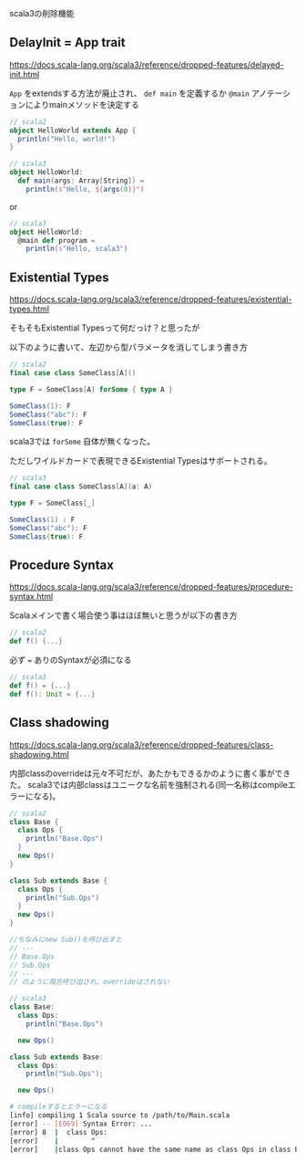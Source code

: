scala3の削除機能

## DelayInit = App trait

https://docs.scala-lang.org/scala3/reference/dropped-features/delayed-init.html


`App` をextendsする方法が廃止され、 `def main` を定義するか `@main` アノテーションによりmainメソッドを決定する
```scala
// scala2
object HelloWorld extends App {
  println("Hello, world!")
}
```

```scala
// scala3
object HelloWorld:
  def main(args: Array[String]) =
    println(s"Hello, ${args(0)}")
```
or
```scala
// scala3
object HelloWorld:
  @main def program =
    println(s"Hello, scala3")
```

## Existential Types

https://docs.scala-lang.org/scala3/reference/dropped-features/existential-types.html

そもそもExistential Typesって何だっけ？と思ったが

以下のように書いて、左辺から型パラメータを消してしまう書き方
```scala
// scala2
final case class SomeClass[A]()

type F = SomeClass[A] forSome { type A }

SomeClass(1): F
SomeClass("abc"): F
SomeClass(true): F
```

scala3では `forSome` 自体が無くなった。

ただしワイルドカードで表現できるExistential Typesはサポートされる。
```scala
// scala3
final case class SomeClass[A](a: A)

type F = SomeClass[_]

SomeClass(1) : F
SomeClass("abc"): F
SomeClass(true): F
```

## Procedure Syntax

https://docs.scala-lang.org/scala3/reference/dropped-features/procedure-syntax.html

Scalaメインで書く場合使う事はほぼ無いと思うが以下の書き方
```scala
// scala2
def f() {...}
```

必ず `=` ありのSyntaxが必須になる

```scala
// scala3
def f() = {...}
def f(): Unit = {...}
```

## Class shadowing

https://docs.scala-lang.org/scala3/reference/dropped-features/class-shadowing.html

内部classのoverrideは元々不可だが、あたかもできるかのように書く事ができた。
scala3では内部classはユニークな名前を強制される(同一名称はcompileエラーになる)。

```scala
// scala2
class Base {
  class Ops {
    println("Base.Ops")
  }
  new Ops()
}

class Sub extends Base {
  class Ops {
    println("Sub.Ops")
  }
  new Ops()
}

//ちなみにnew Sub()を呼び出すと
// ---
// Base.Ops
// Sub.Ops
// ---
// のように両方呼び出され、overrideはされない
```

```scala
// scala3
class Base:
  class Ops:
    println("Base.Ops")

  new Ops()

class Sub extends Base:
  class Ops:
    println("Sub.Ops");

  new Ops()
```
```sh
# compileするとエラーになる
[info] compiling 1 Scala source to /path/to/Main.scala
[error] -- [E069] Syntax Error: ... 
[error] 8  |  class Ops:
[error]    |        ^
[error]    |class Ops cannot have the same name as class Ops in class Base -- class definitions cannot be overridden
```

